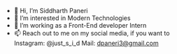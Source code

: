 - 👋 Hi, I’m Siddharth Paneri
- 👀 I’m interested in Modern Technologies
- 🌱 I’m working as a Front-End developer Intern
- 📫 Reach out to me on my social media, if you want to  
Instagram: @just_s_i_d
Mail: dpaneri3@gmail.com

<!---
siddharth-GKMIT/siddharth-GKMIT is a ✨ special ✨ repository because its `README.md` (this file) appears on your GitHub profile.
You can click the Preview link to take a look at your changes.
--->

